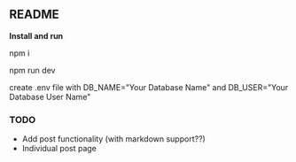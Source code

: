 ## README

**Install and run**

npm i

npm run dev

create .env file with DB_NAME="Your Database Name" and DB_USER="Your Database User Name"

### TODO

- Add post functionality (with markdown support??)
- Individual post page

